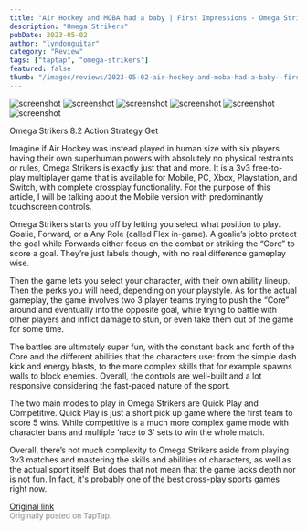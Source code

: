 ```yaml
---
title: "Air Hockey and MOBA had a baby | First Impressions - Omega Strikers"
description: "Omega Strikers"
pubDate: 2023-05-02
author: "lyndonguitar"
category: "Review"
tags: ["taptap", "omega-strikers"]
featured: false
thumb: "/images/reviews/2023-05-02-air-hockey-and-moba-had-a-baby--first-impressions---omega-strikers-0.avif"
---
```


<div class="gallery">
  <img src="/images/reviews/2023-05-02-air-hockey-and-moba-had-a-baby--first-impressions---omega-strikers-0.avif" alt="screenshot" />
  <img src="/images/reviews/2023-05-02-air-hockey-and-moba-had-a-baby--first-impressions---omega-strikers-1.avif" alt="screenshot" />
  <img src="/images/reviews/2023-05-02-air-hockey-and-moba-had-a-baby--first-impressions---omega-strikers-2.avif" alt="screenshot" />
  <img src="/images/reviews/2023-05-02-air-hockey-and-moba-had-a-baby--first-impressions---omega-strikers-3.avif" alt="screenshot" />
  <img src="/images/reviews/2023-05-02-air-hockey-and-moba-had-a-baby--first-impressions---omega-strikers-4.avif" alt="screenshot" />
  <img src="/images/reviews/2023-05-02-air-hockey-and-moba-had-a-baby--first-impressions---omega-strikers-5.avif" alt="screenshot" />
</div>

Omega Strikers
8.2
Action
Strategy
Get

Imagine if Air Hockey was instead played in human size with six players having their own superhuman powers with absolutely no physical restraints or rules, Omega Strikers is exactly just that and more. It is a 3v3 free-to-play multiplayer game that is available for Mobile, PC, Xbox, Playstation, and Switch, with complete crossplay functionality. For the purpose of this article, I will be talking about the Mobile version with predominantly touchscreen controls.

Omega Strikers starts you off by letting you select what position to play. Goalie, Forward, or a Any Role (called Flex in-game). A goalie’s jobto protect the goal while Forwards either focus on the combat or striking the “Core” to score a goal. They’re just labels though, with no real difference gameplay wise.

Then the game lets you select your character, with their own ability lineup. Then the perks you will need, depending on your playstyle. As for the actual gameplay, the game involves two 3 player teams trying to push the “Core” around and eventually into the opposite goal, while trying to battle with other players and inflict damage to stun, or even take them out of the game for some time.

The battles are ultimately super fun, with the constant back and forth of the Core and the different abilities that the characters use: from the simple dash kick and energy blasts, to the more complex skills that for example spawns walls to block enemies. Overall, the controls are well-built and a lot responsive considering the fast-paced nature of the sport.

The two main modes to play in Omega Strikers are Quick Play and Competitive. Quick Play is just a short pick up game where the first team to score 5 wins. While competitive is a much more complex game mode with character bans and multiple ‘race to 3’ sets to win the whole match.

Overall, there’s not much complexity to Omega Strikers aside from playing 3v3 matches and mastering the skills and abilities of characters, as well as the actual sport itself. But does that not mean that the game lacks depth nor is not fun. In fact, it's probably one of the best cross-play sports games right now.

[Original link](https://www.taptap.io/post/5310853)<br><span style="font-size: 0.95em; color: #888;">Originally posted on TapTap.</span>

